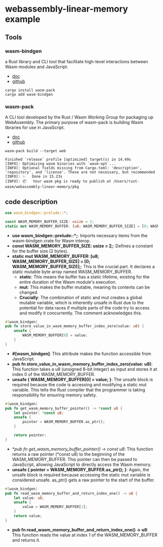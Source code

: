 # webassembly-linear-memory example

## Tools 

### wasm-bindgen
a Rust library and CLI tool that facilitate high-level interactions between Wasm modules and JavaScript.
- [doc](https://rustwasm.github.io/docs/wasm-pack/)
- [github](https://github.com/rustwasm/wasm-bindgen)

```
cargo install wasm-pack
cargo add wasm-bindgen
```

### wasm-pack
A CLI tool developed by the Rust / Wasm Working Group for packaging up WebAssembly. The primary purpose of wasm-pack is building Wasm libraries for use in JavaScript.
- [doc](https://rustwasm.github.io/wasm-pack/book/)
- [github](https://github.com/rustwasm/wasm-pack)

```
wasm-pack build --target web
```

```
Finished `release` profile [optimized] target(s) in 14.49s
[INFO]: Optimizing wasm binaries with `wasm-opt`...
[INFO]: Optional fields missing from Cargo.toml: 'description', 'repository', and 'license'. These are not necessary, but recommended
[INFO]: ✨   Done in 15.23s
[INFO]: 📦   Your wasm pkg is ready to publish at /Users/rust-wasm/webassembly-linear-memory/pkg
```

## code description

```rust
use wasm_bindgen::prelude::*;

const WASM_MEMORY_BUFFER_SIZE: usize = 2;
static mut WASM_MEMORY_BUFFER: [u8; WASM_MEMORY_BUFFER_SIZE] = [0; WASM_MEMORY_BUFFER_SIZE];
```

- **use wasm_bindgen::prelude::*;**: Imports necessary items from the wasm-bindgen crate for Wasm interop.
- **const WASM_MEMORY_BUFFER_SIZE: usize = 2;**: Defines a constant for the buffer size (2 bytes).
- **static mut WASM_MEMORY_BUFFER: [u8; WASM_MEMORY_BUFFER_SIZE] = [0; WASM_MEMORY_BUFFER_SIZE];**: This is the crucial part. It declares a static mutable byte array named WASM_MEMORY_BUFFER.
  - **static**: This means the buffer has a static lifetime, existing for the entire duration of the Wasm module's execution.
  - **mut**: This makes the buffer mutable, meaning its contents can be changed.
  - **Crucially**: The combination of static and mut creates a global mutable variable, which is inherently unsafe in Rust due to the potential for data races if multiple parts of the code try to access and modify it concurrently. The comment acknowledges this.


```rust
#[wasm_bindgen]
pub fn store_value_in_wasm_memory_buffer_index_zero(value: u8) {
    unsafe {
        WASM_MEMORY_BUFFER[0] = value;
    }
}
```
- **#[wasm_bindgen]**: This attribute makes the function accessible from JavaScript.
- **pub fn store_value_in_wasm_memory_buffer_index_zero(value: u8)**: This function takes a u8 (unsigned 8-bit integer) as input and stores it at index 0 of the WASM_MEMORY_BUFFER.
- **unsafe { WASM_MEMORY_BUFFER[0] = value; }**: The unsafe block is required because the code is accessing and modifying a static mut variable. This tells the Rust compiler that the programmer is taking responsibility for ensuring memory safety.


```rust
#[wasm_bindgen]
pub fn get_wasm_memory_buffer_pointer() -> *const u8 {
    let pointer: *const u8;
    unsafe {
        pointer = WASM_MEMORY_BUFFER.as_ptr();
    }

    return pointer;
}
```

- **pub fn get_wasm_memory_buffer_pointer() -> *const u8**: This function returns a raw pointer (*const u8) to the beginning of the WASM_MEMORY_BUFFER. This pointer can then be passed to JavaScript, allowing JavaScript to directly access the Wasm memory.
- **unsafe { pointer = WASM_MEMORY_BUFFER.as_ptr(); }**: Again, the unsafe block is required because accessing the static mut variable is considered unsafe. as_ptr() gets a raw pointer to the start of the buffer.


```rust
#[wasm_bindgen]
pub fn read_wasm_memory_buffer_and_return_index_one() -> u8 {
    let value: u8;
    unsafe {
        value = WASM_MEMORY_BUFFER[1];
    }
    return value;
}
```

- **pub fn read_wasm_memory_buffer_and_return_index_one() -> u8**: This function reads the value at index 1 of the WASM_MEMORY_BUFFER and returns it.
